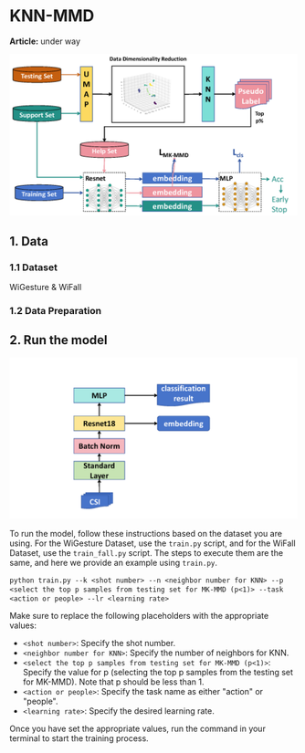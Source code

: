 # KNN-MMD

**Article:** under way

![](./img/model.png)

## 1. Data

### 1.1 Dataset

WiGesture & WiFall



### 1.2 Data Preparation



## 2. Run the model

![](./img/network.png)

To run the model, follow these instructions based on the dataset you are using. For the WiGesture Dataset, use the `train.py` script, and for the WiFall Dataset, use the `train_fall.py` script. The steps to execute them are the same, and here we provide an example using `train.py`.

```
python train.py --k <shot number> --n <neighbor number for KNN> --p <select the top p samples from testing set for MK-MMD (p<1)> --task <action or people> --lr <learning rate>
```

Make sure to replace the following placeholders with the appropriate values:

- `<shot number>`: Specify the shot number.
- `<neighbor number for KNN>`: Specify the number of neighbors for KNN.
- `<select the top p samples from testing set for MK-MMD (p<1)>`: Specify the value for p (selecting the top p samples from the testing set for MK-MMD). Note that p should be less than 1.
- `<action or people>`: Specify the task name as either "action" or "people".
- `<learning rate>`: Specify the desired learning rate.

Once you have set the appropriate values, run the command in your terminal to start the training process.
